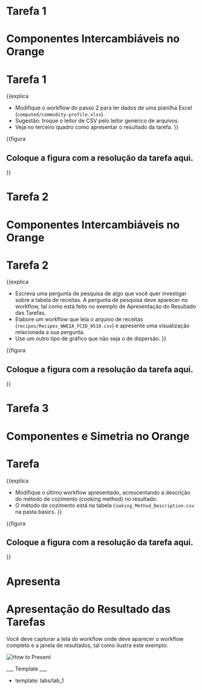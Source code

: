 # Tarefa 1 #

<h1>Componentes Intercambiáveis no Orange</h1>
<h1>Tarefa 1</h1>

{{explica
* Modifique o workflow do passo 2 para ler dados de uma planilha Excel (`computed/commodity-profile.xlsx`).
* Sugestão: troque o leitor de CSV pelo leitor genérico de arquivos.
* Veja no terceiro quadro como apresentar o resultado da tarefa.
}}

{{figura
<h2>Coloque a figura com a resolução da tarefa aqui.</h2>
}}

# Tarefa 2 #

<h1>Componentes Intercambiáveis no Orange</h1>
<h1>Tarefa 2</h1>

{{explica
* Escreva uma pergunta de pesquisa de algo que você quer investigar sobre a tabela de receitas. A pergunta de pesquisa deve aparecer no workflow, tal como está feito no exemplo de Apresentação do Resultado das Tarefas.
* Elabore um workflow que leia o arquivo de receitas (`recipes/Recipes_WWEIA_FCID_0510.csv`) e apresente uma visualização relacionada a sua pergunta.
* Use um outro tipo de gráfico que não seja o de dispersão.
}}

{{figura
<h2>Coloque a figura com a resolução da tarefa aqui.</h2>
}}

# Tarefa 3 #

<h1>Componentes e Simetria no Orange</h1>
<h1>Tarefa</h1>

{{explica
* Modifique o último workflow apresentado, acrescentando a descrição do método de cozimento (cooking method) no resultado.
* O método de cozimento está na tabela `Cooking_Method_Description.csv` na pasta basics.
}}

{{figura
<h2>Coloque a figura com a resolução da tarefa aqui.</h2>
}}

# Apresenta #

<h1>Apresentação do Resultado das Tarefas</h1>

Você deve capturar a tela do workflow onde deve aparecer o workflow completo e a janela de resultados, tal como ilustra este exemplo:

![How to Present](template_fix/labs/lab1/how-to-present.png)

___ Template ___

* template: labs/lab_1
